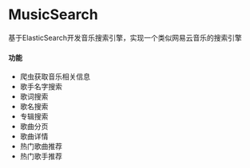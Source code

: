 # MusicSearch
基于ElasticSearch开发音乐搜索引擎，实现一个类似网易云音乐的搜索引擎
#### 功能
* 爬虫获取音乐相关信息
* 歌手名字搜索
* 歌词搜索
* 歌名搜索
* 专辑搜索
* 歌曲分页
* 歌曲详情
* 热门歌曲推荐
* 热门歌手推荐







